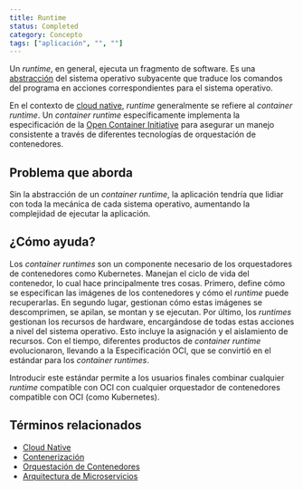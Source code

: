 ```yaml
---
title: Runtime
status: Completed
category: Concepto
tags: ["aplicación", "", ""]
---
```


Un *runtime*, en general, ejecuta un fragmento de software.
Es una [abstracción](/es/abstraction/) del sistema operativo subyacente que traduce los comandos del programa en acciones correspondientes para el sistema operativo.

En el contexto de [cloud native](/es/cloud-native-apps/), *runtime* generalmente se refiere al *container runtime*.
Un *container runtime* específicamente implementa la especificación de la [Open Container Initiative](https://opencontainers.org/) para asegurar un manejo consistente a través de diferentes tecnologías de orquestación de contenedores.

## Problema que aborda

Sin la abstracción de un *container runtime*, la aplicación tendría que lidiar con toda la mecánica de cada sistema operativo, aumentando la complejidad de ejecutar la aplicación.

## ¿Cómo ayuda?
Los *container runtimes* son un componente necesario de los orquestadores de contenedores como Kubernetes.
Manejan el ciclo de vida del contenedor, lo cual hace principalmente tres cosas.
Primero, define cómo se especifican las imágenes de los contenedores y cómo el *runtime* puede recuperarlas.
En segundo lugar, gestionan cómo estas imágenes se descomprimen, se apilan, se montan y se ejecutan.
Por último, los *runtimes* gestionan los recursos de hardware, encargándose de todas estas acciones a nivel del sistema operativo.
Esto incluye la asignación y el aislamiento de recursos.
Con el tiempo, diferentes productos de *container runtime* evolucionaron, llevando a la Especificación OCI,
que se convirtió en el estándar para los *container runtimes*.

Introducir este estándar permite a los usuarios finales combinar cualquier *runtime* compatible con OCI con cualquier orquestador de contenedores compatible con OCI (como Kubernetes).

## Términos relacionados

- [Cloud Native](https://glossary.cncf.io/es/cloud-native-apps/)
- [Contenerización](https://glossary.cncf.io/es/containerization/)
- [Orquestación de Contenedores](https://glossary.cncf.io/es/container-orchestration/)
- [Arquitectura de Microservicios](https://glossary.cncf.io/es/microservices-architecture/)
